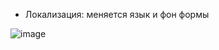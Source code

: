 - Локализация: меняется язык и фон формы

![image](https://github.com/DaniilSob2004/Localization/assets/106149184/a28be908-02df-44f0-9352-8a3ce18ea069)